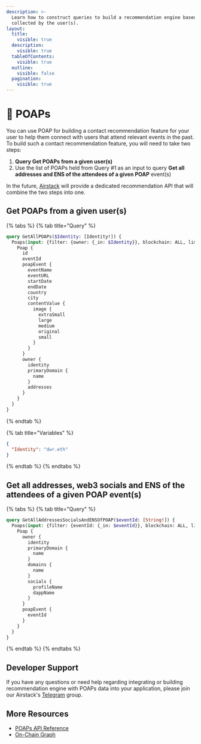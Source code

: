 ```yaml
---
description: >-
  Learn how to construct queries to build a recommendation engine based on POAPs
  collected by the user(s).
layout:
  title:
    visible: true
  description:
    visible: true
  tableOfContents:
    visible: true
  outline:
    visible: false
  pagination:
    visible: true
---
```


# 🎫 POAPs

You can use POAP for building a contact recommendation feature for your user to help them connect with users that attend relevant events in the past. To build such a contact recommendation feature, you will need to take two steps:

1. **Query Get POAPs from a given user(s)**
2. Use the list of POAPs held from Query #1 as an input to query **Get all addresses and ENS of the attendees of a given POAP** event(s)

In the future, [Airstack](https://www.airstack.xyz/) will provide a dedicated recommendation API that will combine the two steps into one.

## Get POAPs from a given user(s)

{% tabs %}
{% tab title="Query" %}
```graphql
query GetAllPOAPs($Identity: [Identity!]) {
  Poaps(input: {filter: {owner: {_in: $Identity}}, blockchain: ALL, limit: 10}) {
    Poap {
      id
      eventId
      poapEvent {
        eventName
        eventURL
        startDate
        endDate
        country
        city
        contentValue {
          image {
            extraSmall
            large
            medium
            original
            small
          }
        }
      }
      owner {
        identity
        primaryDomain {
          name
        }
        addresses
      }
    }
  }
}
```
{% endtab %}

{% tab title="Variables" %}
```json
{
  "Identity": "dwr.eth"
}
```
{% endtab %}
{% endtabs %}

## Get all addresses, web3 socials and ENS of the attendees of a given POAP event(s)

{% tabs %}
{% tab title="Query" %}
```graphql
query GetAllAddressesSocialsAndENSOfPOAP($eventId: [String!]) {
  Poaps(input: {filter: {eventId: {_in: $eventId}}, blockchain: ALL, limit: 10}) {
    Poap {
      owner {
        identity
        primaryDomain {
          name
        }
        domains {
          name
        }
        socials {
          profileName
          dappName
        }
      }
      poapEvent {
        eventId
      }
    }
  }
}
```
{% endtab %}
{% endtabs %}

## Developer Support

If you have any questions or need help regarding integrating or building recommendation engine with POAPs data into your application, please join our Airstack's [Telegram](https://t.me/+1k3c2FR7z51mNDRh) group.

## More Resources

* [POAPs API Reference](../../api-references/api-reference/poaps-api.md)
* [On-Chain Graph](../onchain-graph.md)
